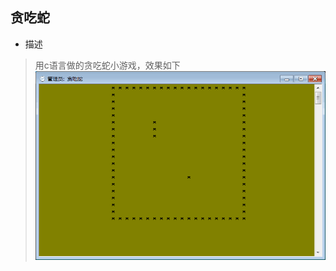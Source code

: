 ## 贪吃蛇 ##
* 描述 
> 用c语言做的贪吃蛇小游戏，效果如下 
> ![avatar](https://github.com/tangtongli/snake/blob/master/1.png)
